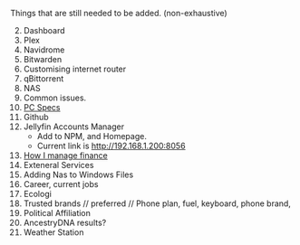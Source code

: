 Things that are still needed to be added. (non-exhaustive)

2. Dashboard
4. Plex
5. Navidrome
6. Bitwarden
8. Customising internet router
9. qBittorrent
10. NAS
11. Common issues.
12. [PC Specs](pc.md)
14. Github
17. Jellyfin Accounts Manager
	- Add to NPM, and Homepage.
	- Current link is <a href="http://192.168.1.200:8056">http://192.168.1.200:8056</a>
18. [How I manage finance](finance.md)
19. Exteneral Services
20. Adding Nas to Windows Files
21. Career, current jobs
22. Ecologi
23. Trusted brands // preferred // Phone plan, fuel, keyboard, phone brand, 
25. Political Affiliation
27. AncestryDNA results?
28. Weather Station